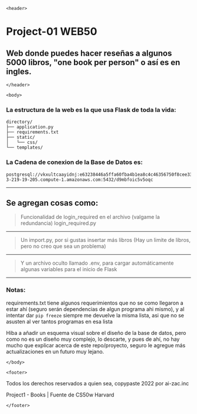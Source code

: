 ` <header> `
  # Project-01 WEB50

  ## Web donde puedes hacer reseñas a algunos 5000 libros, "one book per person" o así es en ingles.
` </header> `


` <body> `
### La estructura de la web es la que usa Flask de toda la vida:
```
directory/
├── application.py      
├── requirements.txt 
├── static/     
│   └── css/ 
└── templates/  
```
### La Cadena de conexion de la Base de Datos es: 
```
postgresql://vkxultcaayidnj:e63238446a5ffa60fba4b1ea8c4c46356750f8cee333b6242b62cc450dd41b81@ec2-3-219-19-205.compute-1.amazonaws.com:5432/d9mbfoic5v5oqc
```

---
Se agregan cosas como:
---
> Funcionalidad de login_required en el archivo (valgame la redundancia) login_required.py
----
> Un import.py, por si gustas insertar más libros (Hay un limite de libros, pero no creo que sea un problema)
---
> Y un archivo oculto llamado .env, para cargar automáticamente algunas variables para el inicio de Flask
---
### Notas: 
requirements.txt tiene algunos requerimientos que no se como llegaron a estar ahí (seguro serán dependencias de algun programa ahi mismo), y al intentar dar ```pip freeze``` siempre me devuelve la misma lista, asi que no se asusten al ver tantos programas en esa lista

Hiba a añadir un esquema visual sobre el diseño de la base de datos, pero como no es un diseño muy complejo, lo descarte, y pues de ahí, no hay mucho que explicar acerca de este repo/proyecto, seguro le agregue más actualizaciones en un futuro muy lejano.

` </body> `


` <footer> `

  Todos los derechos reservados a quien sea, copypaste 2022 por ai-zac.inc

  Project1 - Books | Fuente de CS50w Harvard
  
` </footer> `

